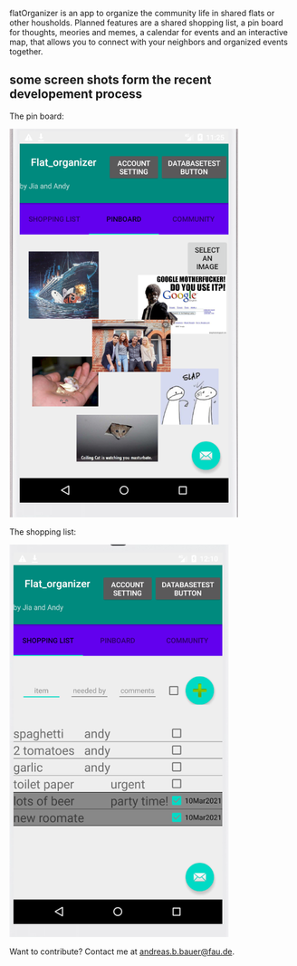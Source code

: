 

flatOrganizer is an app to organize the community life in shared flats or other housholds. Planned features are a shared shopping list, a pin board for thoughts, meories and memes, a calendar for events and an interactive map, that allows you to connect with your neighbors and organized events together.


## some screen shots form the recent developement process

The pin board:

![alt text](https://github.com/AndreasBauerGit/flatOrganizer/blob/master/doc/pinboard.png)


The shopping list:

![alt text](https://github.com/AndreasBauerGit/flatOrganizer/blob/master/doc/shopping_list.png)




Want to contribute? Contact me at andreas.b.bauer@fau.de.
